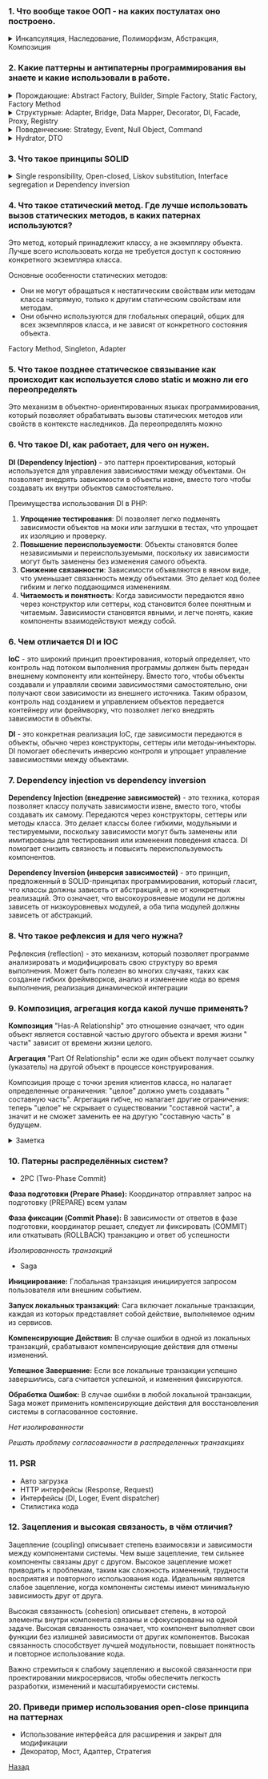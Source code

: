 ### 1. Что вообще такое ООП - на каких постулатах оно построено.

<details>
    <summary>Инкапсуляция, Наследование, Полиморфизм, Абстракция, Композиция</summary>

1. Инкапсуляция – принцип сокрытия данных и методов от общего доступа. Минимизация связей между классами.
2. Наследование – пораждение одного класса от другого, с возможностью переопределения или расширения методов.
3. Полиморфизм – означает, что объекты различных классов могут иметь общий интерфейс, но могут вести себя по-разному.
   Реализовывается через интерфейсы.
4. Абстракция – представление объекта или концепции на высоком уровне абстракции, скрывая детали реализации. Она
   позволяет создавать абстрактные классы и интерфейсы, которые определяют общий контракт для классов-наследников
5. Композиция – представляет собой процесс создания более сложных объектов путем объединения более простых объектов. Это
   позволяет создавать объекты, состоящие из других объектов, и устанавливать отношения между ними.

</details>

### 2. Какие паттерны и антипатерны программирования вы знаете и какие использовали в работе.

<details>
    <summary>Порождающие: Abstract Factory, Builder, Simple Factory, Static Factory, Factory Method </summary>

**Abstract Factory**
Создаёт связанные или зависимые объекты без указания конкретных классов. Клиент не заботиться как создаются объекты,
он только заботиться как они сочетаются друг с другом

Создание для разных ОС способов создания отображения данных. 

**Builder**
Интерфейс для производства частей сложного объекта.

Построитель запросов для query

**Simple Factory**
Используется для создания объекта внутри метода

**Static Factory**
Используется для создания объектов определенного типа, скрывая детали конкретной реализации создания объектов от клиента.

Конструирование сундуков с различными видами артефактов.
Создание различных видов социальных ресурсов для получения информации о счётчиках

**Factory Method**
Метод для создания объектов, в простых случаях, этот абстрактный класс может быть только интерфейсом.

</details>

<details>
    <summary>Структурные: Adapter, Bridge, Data Mapper, Decorator, DI, Facade, Proxy, Registry </summary>

**Adapter**

Используется для преобразования интерфейса одного класса в интерфейс, ожидаемый другим классом
Единый интерфейс для работы с различными БД (mysql, postresql, interbase)

Может использоваться как создание своего интерфейса и использование при расширение поведения.

**Bridge**

Используется для отделения абстракции от её реализации так, что они могли изменяться независимо друг от друга.

Пример реализация разных сервисов с зависимостью от интерфейсов

**Data Mapper**

Выступает в роли посредника для двунаправленной передачи данных между постоянным хранилищем данных 
(часто, реляционной базы данных) и представления данных в памяти.

Пример реализация разных ORM

**Decorator**
Для динамического добавления новых функциональностей или изменения поведения объекта без изменения его основной структуры.

Реализация различного рода скидок в корзине пользователя, система отправки уведомлений с различными каналами для которой
необходимо шифровать сообщения.

**DI**
Для реализации слабосвязанной архитектуры. Чтобы получить более тестируемый, сопровождаемый и расширяемый код.

**Facade**
Фасад предназначен для разделения клиента и подсистемы путем внедрения многих (но иногда только одного) интерфейсов
и, конечно, уменьшения общей сложности.

**Proxy**
Использование для кеширования объектов, управления доступом, кеширования, ленивой инициализации и других сценариев

**Registry**
Для реализации централизованного хранения объектов, часто используемых во всем приложении, как правило,
реализуется с помощью абстрактного класса только c статическими методами

</details>


<details>
    <summary>Поведенческие: Strategy, Event, Null Object, Command </summary>

**Strategy**
Работа приложения с различными типами конфигурационных файлов (XML, YAML, PHP array), системы обработки платежей,
системы для отправки уведомлений

**Event**
Уведомление подписчиков на различные события отправка нотификации через (email, sms ...)
</details>

<details>
    <summary>Hydrator, DTO</summary>

**Hydrator**
Для преобразования данных из одного формата в другой, обычно для заполнения объектов данными из источников данных, таких
как базы данных или API.

ORM (Object-Relational Mapping), Формы и валидация, Сериализация и десериализация (json, XML, cvs)

**DTO**
Используется для передачи данных между компонентами системы или между слоями приложения

API разработка, Интеграция с внешними системами, передачи данных между клиентом и сервером
</details>

### 3. Что такое принципы SOLID

<details>
    <summary>Single responsibility, Open-closed, Liskov substitution, Interface segregation и Dependency inversion</summary>

1. **Single responsibility** - На каждый объект должна быть возложена одна единственная обязанность
2. **Open-closed** - Программные сущности должны быть открыты для расширения, но закрыты для модификации
3. **Liskov substitution** - Объекты в программе могут быть заменены их наследниками без изменения поведения программы
4. **Interface segregation** - Много специализированных интерфейсов лучше, чем один универсальный
5. **Dependency inversion** - Зависимости внутри системы строятся на основе абстракций. Модули верхнего уровня не
   зависят от модулей нижнего уровня. Абстракции не должны зависеть от деталей. Детали должны зависеть от абстракций (
   зависимости должны строится относительно абстракций, а не деталей)

</details>

### 4. Что такое статический метод. Где лучше использовать вызов статических методов, в каких патернах используются?

Это метод, который принадлежит классу, а не экземпляру объекта.
Лучше всего использовать когда не требуется доступ к состоянию конкретного экземпляра класса.

Основные особенности статических методов:

- Они не могут обращаться к нестатическим свойствам или методам класса напрямую, только к другим статическим свойствам
  или методам.
- Они обычно используются для глобальных операций, общих для всех экземпляров класса, и не зависят от конкретного
  состояния объекта.

Factory Method, Singleton, Adapter

### 5. Что такое позднее статическое связывание как происходит как используется слово static и можно ли его переопределять

Это механизм в объектно-ориентированных языках программирования, который позволяет обрабатывать вызовы статических
методов или свойств в контексте наследников.
Да переопределять можно

### 6. Что такое DI, как работает, для чего он нужен.

**DI (Dependency Injection)** - это паттерн проектирования, который используется для управления зависимостями между
объектами. Он позволяет внедрять зависимости в объекты извне, вместо того чтобы создавать их внутри объектов самостоятельно.

Преимущества использования DI в PHP:

1. **Упрощение тестирования**: DI позволяет легко подменять зависимости объектов на моки или заглушки в тестах, что
   упрощает их изоляцию и проверку.
2. **Повышение переиспользуемости**: Объекты становятся более независимыми и переиспользуемыми, поскольку их зависимости
   могут быть заменены без изменения самого объекта.
3. **Снижение связанности**: Зависимости объявляются в явном виде, что уменьшает связанность между объектами. Это делает
   код более гибким и легко поддающимся изменениям.
4. **Читаемость и понятность**: Когда зависимости передаются явно через конструктор или сеттеры, код становится более
   понятным и читаемым. Зависимости становятся явными, и легче понять, какие компоненты взаимодействуют между собой.

### 6. Чем отличается DI и IOC

**IoC** - это широкий принцип проектирования, который определяет, что контроль над потоком выполнения программы должен
быть передан внешнему компоненту или контейнеру.
Вместо того, чтобы объекты создавали и управляли своими зависимостями самостоятельно, они получают свои зависимости из
внешнего источника.
Таким образом, контроль над созданием и управлением объектов передается контейнеру или фреймворку, что позволяет легко
внедрять зависимости в объекты.

**DI** - это конкретная реализация IoC, где зависимости передаются в объекты, обычно через конструкторы, сеттеры или
методы-инъекторы. DI помогает обеспечить инверсию контроля и упрощает управление зависимостями между объектами.

### 7. Dependency injection vs dependency inversion

**Dependency Injection (внедрение зависимостей)** - это техника, которая позволяет классу получать зависимости извне,
вместо того, чтобы создавать их самому. Передаются через конструкторы, сеттеры или методы класса.
Это делает классы более гибкими, модульными и тестируемыми, поскольку зависимости могут быть заменены или имитированы
для тестирования или изменения поведения класса. DI помогает снизить связность и повысить переиспользуемость
компонентов.

**Dependency Inversion (инверсия зависимостей)** - это принцип, предложенный в SOLID-принципах программирования, который
гласит, что классы должны зависеть от абстракций, а не от конкретных реализаций.
Это означает, что высокоуровневые модули не должны зависеть от низкоуровневых модулей, а оба типа модулей должны
зависеть от абстракций.

### 8. Что такое рефлексия и для чего нужна?

Рефлексия (reflection) - это механизм, который позволяет программе анализировать и модифицировать свою структуру во
время выполнения.
Может быть полезен во многих случаях, таких как создание гибких фреймворков, анализ и изменение кода во время
выполнения, реализация динамической интеграции

### 9. Композиция, агрегация когда какой лучше применять?

**Композиция**
"Has-A Relationship" это отношение означает, что один объект является составной частью другого объекта и время жизни "
части" зависит от времени жизни целого.

**Агрегация**
"Part Of Relationship" если же один объект получает ссылку (указатель) на другой объект в процессе конструирования.

Композиция проще с точки зрения клиентов класса, но налагает определенные ограничения: "целое" должно уметь создавать "
составную часть".
Агрегация гибче, но налагает другие ограничения: теперь "целое" не скрывает о существовании "составной части", а значит
и не сможет заменить ее на другую "составную часть" в будущем.
<details>
    <summary>Заметка</summary>
Большое количество наследования говорит о том, что проектировщики забыли о старом добром совете Банды Четырех, который сводится к тому, что следует предпочесть агрегацию наследованию, поскольку первая дает большую гибкость и динамичность во время исполнения.

Обилие же композиции говорит о нарушении Принципа Инверсии Зависимостей, сформулированном Бобом Мартином, которую сейчас
можно выразить в терминах агрегации и композиции: предпочитайте агрегацию вместо композиции, поскольку первая
стимулирует использование абстракций, а не конкретных классов.
</details>

### 10. Патерны распределённых систем?

- 2PC (Two-Phase Commit)

**Фаза подготовки (Prepare Phase):**
  Координатор отправляет запрос на подготовку (PREPARE) всем узлам

**Фаза фиксации (Commit Phase):**
  В зависимости от ответов в фазе подготовки, координатор решает, следует ли фиксировать (COMMIT) или откатывать (ROLLBACK) транзакцию и ответ об успешности

_Изолированность транзакций_

- Saga

**Инициирование:**
  Глобальная транзакция инициируется запросом пользователя или внешним событием.

**Запуск локальных транзакций:**
  Сага включает локальные транзакции, каждая из которых представляет собой действие, выполняемое одним из сервисов.

**Компенсирующие Действия:**
  В случае ошибки в одной из локальных транзакций, срабатывают компенсирующие действия для отмены изменений.

**Успешное Завершение:**
  Если все локальные транзакции успешно завершились, сага считается успешной, и изменения фиксируются.

**Обработка Ошибок:**
  В случае ошибки в любой локальной транзакции, Saga может применить компенсирующие действия для восстановления системы в согласованное состояние.

_Нет изолированности_

_Решать проблему согласованности в распределенных транзакциях_

### 11. PSR

- Авто загрузка
- HTTP интерфейсы (Response, Request)
- Интерфейсы (DI, Loger, Event dispatcher)
- Стилистика кода

### 12. Зацепления и высокая связаность, в чём отличия?

Зацепление (coupling) описывает степень взаимосвязи и зависимости между компонентами системы. Чем выше зацепление, тем
сильнее компоненты связаны друг с другом. Высокое зацепление может приводить к проблемам, таким как сложность изменений,
трудности восприятия и повторного использования кода. Идеальным является слабое зацепление, когда компоненты системы
имеют минимальную зависимость друг от друга.

Высокая связанность (cohesion) описывает степень, в которой элементы внутри компонента связаны и сфокусированы на одной
задаче. Высокая связанность означает, что компонент выполняет свои функции без излишней зависимости от других
компонентов. Высокая связанность способствует лучшей модульности, повышает понятность и повторное использование кода.

Важно стремиться к слабому зацеплению и высокой связанности при проектировании микросервисов, чтобы обеспечить легкость
разработки, изменений и масштабируемости системы.

### 20. Приведи пример использования open-close принципа на паттернах
 
- Использование интерфейса для расширения и закрыт для модификации
- Декоратор, Мост, Адаптер, Стратегия

[Назад](../../README.md)